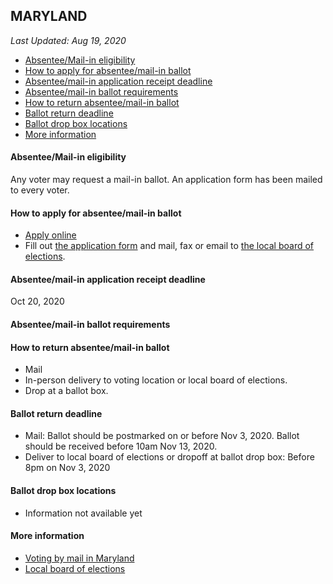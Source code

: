 ## MARYLAND

*Last Updated: Aug 19, 2020*

* [Absentee/Mail-in eligibility](#absenteemail-in-eligibility)
* [How to apply for absentee/mail-in ballot](#how-to-apply-for-absenteemail-in-ballot)
* [Absentee/mail-in application receipt deadline](#absenteemail-in-application-receipt-deadline)
* [Absentee/mail-in ballot requirements](#absenteemail-in-ballot-requirements)
* [How to return absentee/mail-in ballot](#how-to-return-absenteemail-in-ballot)
* [Ballot return deadline](#ballot-return-deadline)
* [Ballot drop box locations](#ballot-drop-box-locations)
* [More information](#more-information)


#### Absentee/Mail-in eligibility
Any voter may request a mail-in ballot. An application form has been mailed to every voter.


#### How to apply for absentee/mail-in ballot
* [Apply online](https://voterservices.elections.maryland.gov/onlinemailinrequest/InstructionsStep1)
* Fill out [the application form](https://elections.maryland.gov/voting/documents/Absentee_Ballot_Application_English.pdf) and mail, fax or email to [the local board of elections](https://elections.maryland.gov/about/county_boards.html).

#### Absentee/mail-in application receipt deadline
Oct 20, 2020


#### Absentee/mail-in ballot requirements


#### How to return absentee/mail-in ballot
* Mail
* In-person delivery to voting location or local board of elections.
* Drop at a ballot box.

#### Ballot return deadline
* Mail: Ballot should be postmarked on or before Nov 3, 2020. Ballot should be received before
10am Nov 13, 2020.
* Deliver to local board of elections or dropoff at ballot drop box: Before 8pm on Nov 3, 2020

#### Ballot drop box locations
* Information not available yet

#### More information
* [Voting by mail in Maryland](https://elections.maryland.gov/voting/absentee.html)
* [Local board of elections](https://elections.maryland.gov/about/county_boards.html)


